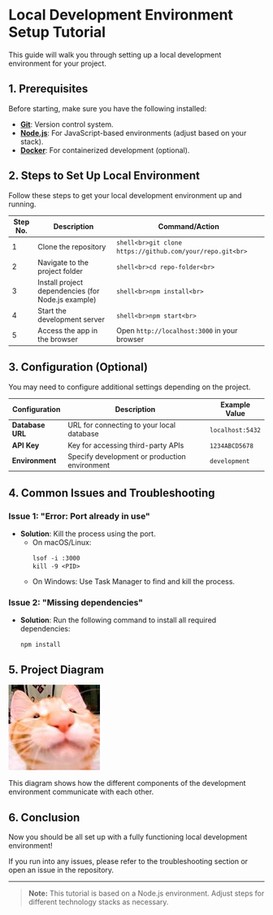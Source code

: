 # Local Development Environment Setup Tutorial

This guide will walk you through setting up a local development environment for your project.

## 1. Prerequisites

Before starting, make sure you have the following installed:
- **[Git](https://git-scm.com/)**: Version control system.
- **[Node.js](https://nodejs.org/)**: For JavaScript-based environments (adjust based on your stack).
- **[Docker](https://www.docker.com/)**: For containerized development (optional).

## 2. Steps to Set Up Local Environment

Follow these steps to get your local development environment up and running.

| Step No. | Description                                          | Command/Action                         |
|----------|------------------------------------------------------|----------------------------------------|
| 1        | Clone the repository                                | ```shell<br>git clone https://github.com/your/repo.git<br>``` |
| 2        | Navigate to the project folder                      | ```shell<br>cd repo-folder<br>```        |
| 3        | Install project dependencies (for Node.js example)  | ```shell<br>npm install<br>```           |
| 4        | Start the development server                        | ```shell<br>npm start<br>```             |
| 5        | Access the app in the browser                       | Open `http://localhost:3000` in your browser |

## 3. Configuration (Optional)

You may need to configure additional settings depending on the project.

| Configuration     | Description                                      | Example Value    |
|-------------------|--------------------------------------------------|------------------|
| **Database URL**   | URL for connecting to your local database        | `localhost:5432` |
| **API Key**        | Key for accessing third-party APIs               | `1234ABCD5678`   |
| **Environment**    | Specify development or production environment   | `development`    |

## 4. Common Issues and Troubleshooting

### Issue 1: "Error: Port already in use"
- **Solution**: Kill the process using the port.
    - On macOS/Linux: 
      ```shell
      lsof -i :3000
      kill -9 <PID>
      ```
    - On Windows: Use Task Manager to find and kill the process.

### Issue 2: "Missing dependencies"
- **Solution**: Run the following command to install all required dependencies:
    ```shell
    npm install
    ```

## 5. Project Diagram

![Development Environment Diagram](https://raw.githubusercontent.com/RcZo-2/spark-starter-template/refs/heads/main/assets/images/bobo.png)

This diagram shows how the different components of the development environment communicate with each other.

## 6. Conclusion

Now you should be all set up with a fully functioning local development environment!

If you run into any issues, please refer to the troubleshooting section or open an issue in the repository.

---

> **Note:** This tutorial is based on a Node.js environment. Adjust steps for different technology stacks as necessary.
